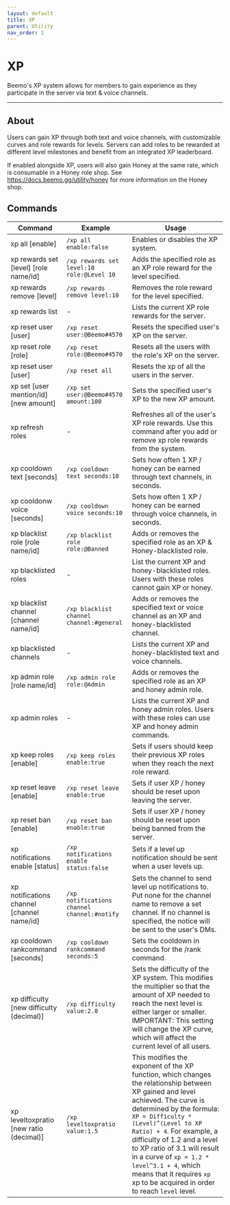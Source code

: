 ```yaml
---
layout: default
title: XP
parent: Utility
nav_order: 1
---
```


# XP
Beemo's XP system allows for members to gain experience as they participate in the server via text & voice channels.

---

## About

Users can gain XP through both text and voice channels, with customizable curves and role rewards for levels. Servers can add roles to be rewarded at different level milestones and benefit from an integrated XP leaderboard.

If enabled alongside XP, users will also gain Honey at the same rate, which is consumable in a Honey role shop. See https://docs.beemo.gg/utility/honey for more information on the Honey shop.

## Commands

| Command                                    | Example                                     | Usage                                                                                                                                                                                                                                                                                                                                                                                                                       |
|--------------------------------------------|---------------------------------------------|-----------------------------------------------------------------------------------------------------------------------------------------------------------------------------------------------------------------------------------------------------------------------------------------------------------------------------------------------------------------------------------------------------------------------------|
| xp all [enable]                            | `/xp all enable:false`                      | Enables or disables the XP system.                                                                                                                                                                                                                                                                                                                                                                                          |
| xp rewards set [level] [role name/id]      | `/xp rewards set level:10 role:@Level 10`   | Adds the specified role as an XP role reward for the level specified.                                                                                                                                                                                                                                                                                                                                                       |
| xp rewards remove [level]                  | `/xp rewards remove level:10`               | Removes the role reward for the level specified.                                                                                                                                                                                                                                                                                                                                                                            |
| xp rewards list                            | -                                           | Lists the current XP role rewards for the server.                                                                                                                                                                                                                                                                                                                                                                           |
| xp reset user [user]                       | `/xp reset user:@Beemo#4570`                | Resets the specified user's XP on the server.                                                                                                                                                                                                                                                                                                                                                                               |
| xp reset role [role]                       | `/xp reset role:@Beemo#4570`                | Resets all the users with the role's XP on the server.                                                                                                                                                                                                                                                                                                                                                                      |
| xp reset user [user]                       | `/xp reset all`                             | Resets the xp of all the users in the server.                                                                                                                                                                                                                                                                                                                                                                               |
| xp set [user mention/id] [new amount]      | `/xp set user:@Beemo#4570 amount:100`       | Sets the specified user's XP to the new XP amount.                                                                                                                                                                                                                                                                                                                                                                          |
| xp refresh roles                           | -                                           | Refreshes all of the user's XP role rewards. Use this command after you add or remove xp role rewards from the system.                                                                                                                                                                                                                                                                                                      |
| xp cooldown text [seconds]                 | `/xp cooldown text seconds:10`              | Sets how often 1 XP / honey can be earned through text channels, in seconds.                                                                                                                                                                                                                                                                                                                                                |
| xp cooldonw voice [seconds]                | `/xp cooldown voice seconds:10`             | Sets how often 1 XP / honey can be earned through voice channels, in seconds.                                                                                                                                                                                                                                                                                                                                               |
| xp blacklist role [role name/id]           | `/xp blacklist role role:@Banned`           | Adds or removes the specified role as an XP & Honey-blacklisted role.                                                                                                                                                                                                                                                                                                                                                       |
| xp blacklisted roles                       | -                                           | List the current XP and honey-blacklisted roles. Users with these roles cannot gain XP or honey.                                                                                                                                                                                                                                                                                                                            |
| xp blacklist channel [channel name/id]     | `/xp blacklist channel channel:#general`    | Adds or removes the specified text or voice channel as an XP and honey-blacklisted channel.                                                                                                                                                                                                                                                                                                                                 |
| xp blacklisted channels                    | -                                           | Lists the current XP and honey-blacklisted text and voice channels.                                                                                                                                                                                                                                                                                                                                                         |
| xp admin role [role name/id]               | `/xp admin role role:@Admin`                | Adds or removes the specified role as an XP and honey admin role.                                                                                                                                                                                                                                                                                                                                                           |
| xp admin roles                             | -                                           | Lists the current XP and honey admin roles. Users with these roles can use XP and honey admin commands.                                                                                                                                                                                                                                                                                                                     |
| xp keep roles [enable]                     | `/xp keep roles enable:true`                | Sets if users should keep their previous XP roles when they reach the next role reward.                                                                                                                                                                                                                                                                                                                                     |
| xp reset leave [enable]                    | `/xp reset leave enable:true`               | Sets if user XP / honey should be reset upon leaving the server.                                                                                                                                                                                                                                                                                                                                                            |
| xp reset ban [enable]                      | `/xp reset ban enable:true`                 | Sets if user XP / honey should be reset upon being banned from the server.                                                                                                                                                                                                                                                                                                                                                  |
| xp notifications enable [status]           | `/xp notifications enable status:false`     | Sets if a level up notification should be sent when a user levels up.                                                                                                                                                                                                                                                                                                                                                       |
| xp notifications channel [channel name/id] | `/xp notifications channel channel:#notify` | Sets the channel to send level up notifications to. Put none for the channel name to remove a set channel. If no channel is specified, the notice will be sent to the user's DMs.                                                                                                                                                                                                                                           |
| xp cooldown rankcommand [seconds]          | `/xp cooldown rankcommand seconds:5`        | Sets the cooldown in seconds for the /rank command.                                                                                                                                                                                                                                                                                                                                                                         |
| xp difficulty [new difficulty (decimal)]   | `/xp difficulty value:2.0`                  | Sets the difficulty of the XP system. This modifies the multiplier so that the amount of XP needed to reach the next level is either larger or smaller. IMPORTANT: This setting will change the XP curve, which will affect the current level of all users.                                                                                                                                                                 |
| xp leveltoxpratio [new ratio (decimal)]    | `/xp leveltoxpratio value:1.5`              | This modifies the exponent of the XP function, which changes the relationship between XP gained and level achieved. The curve is determined by the formula: `XP = Difficulty * (Level)^(Level to XP Ratio) + 4`. For example, a difficulty of 1.2 and a level to XP ratio of 3.1 will result in a curve of `xp = 1.2 * level^3.1 + 4`, which means that it requires `xp` xp to be acquired in order to reach `level` level. |
